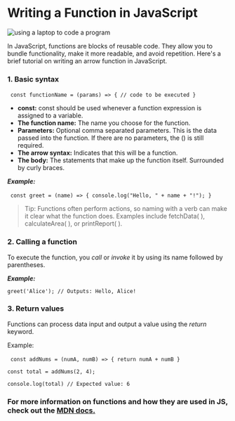 # Writing a Function in JavaScript

![using a laptop to code a program](https://images.unsplash.com/photo-1607799279861-4dd421887fb3?w=500&auto=format&fit=crop&q=60&ixlib=rb-4.0.3&ixid=M3wxMjA3fDB8MHxzZWFyY2h8Mnx8cHJvZ3JhbW1pbmd8ZW58MHx8MHx8fDA%3D)

In JavaScript, functions are blocks of reusable code. They allow you to bundle functionality, make it more readable, and avoid repetition. Here's a brief tutorial on writing an arrow function in JavaScript.

### 1. Basic syntax

` ` `const functionName = (params) => {
  // code to be executed
}` ` `

+ **const:** const should be used whenever a function expression is assigned to a variable.
+ **The function name:** The name you choose for the function.
+ **Parameters:** Optional comma separated parameters. This is the data passed into the function. If there are no parameters, the () is still required.
+ **The arrow syntax:** Indicates that this will be a function.
+ **The body:** The statements that make up the function itself. Surrounded by curly braces.

***Example:***

` ` `const greet = (name) => {
  console.log("Hello, " + name + "!");
}` ` `

> Tip: Functions often perform actions, so naming with a verb can make it clear what the function does. Examples include fetchData( ), calculateArea( ), or printReport( ). 

### 2. Calling a function

To execute the function, you *call* or *invoke* it by using its name followed by parentheses.

***Example:***

`greet('Alice'); // Outputs: Hello, Alice!`

### 3. Return values

Functions can process data input and output a value using the *return* keyword.

Example: 

` ` `const addNums = (numA, numB) => {
  return numA + numB
}` ` `

`const total = addNums(2, 4);`

`console.log(total) // Expected value: 6`

### For more information on functions and how they are used in JS, check out the [MDN docs.](https://developer.mozilla.org/en-US/docs/Web/JavaScript/Guide/Functions)
